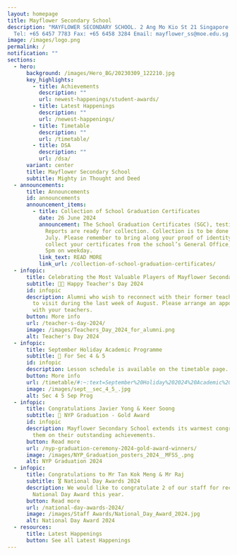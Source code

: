 ```yaml
---
layout: homepage
title: Mayflower Secondary School
description: "MAYFLOWER SECONDARY SCHOOL. 2 Ang Mo Kio St 21 Singapore 569384
  Tel: +65 6457 7783 Fax: +65 6458 3284 Email: mayflower_ss@moe.edu.sg."
image: /images/logo.png
permalink: /
notification: ""
sections:
  - hero:
      background: /images/Hero_BG/20230309_122210.jpg
      key_highlights:
        - title: Achievements
          description: ""
          url: newest-happenings/student-awards/
        - title: Latest Happenings
          description: ""
          url: /newest-happenings/
        - title: Timetable
          description: ""
          url: /timetable/
        - title: DSA
          description: ""
          url: /dsa/
      variant: center
      title: Mayflower Secondary School
      subtitle: Mighty in Thought and Deed
  - announcements:
      title: Announcements
      id: announcements
      announcement_items:
        - title: Collection of School Graduation Certificates
          date: 26 June 2024
          announcement: The School Graduation Certificates (SGC), testimonials & CCA
            Reports are ready for collection. Collection is to be done by 31
            July. Please remember to bring along your proof of identity to
            collect your certificates from the school’s General Office, 8am to
            5pm on weekday.
          link_text: READ MORE
          link_url: /collection-of-school-graduation-certificates/
  - infopic:
      title: Celebrating the Most Valuable Players of Mayflower Secondary
      subtitle: 👩‍🏫 Happy Teacher's Day 2024
      id: infopic
      description: Alumni who wish to reconnect with their former teachers are invited
        to visit during the last week of August. Please arrange an appointment
        with your teachers.
      button: More info
      url: /teacher-s-day-2024/
      image: /images/Teachers_Day_2024_for_alumni.png
      alt: Teacher's Day 2024
  - infopic:
      title: September Holiday Academic Programme
      subtitle: 🏫 For Sec 4 & 5
      id: infopic
      description: Lesson schedule is available on the timetable page.
      button: More info
      url: /timetable/#:~:text=September%20Holiday%202024%20Academic%20Programme
      image: /images/sept__sec_4_5_.jpg
      alt: Sec 4 5 Sep Prog
  - infopic:
      title: Congratulations Javier Yong & Keer Soong
      subtitle: 🎉 NYP Graduation - Gold Award
      id: infopic
      description: Mayflower Secondary School extends its warmest congratulations to
        them on their outstanding achievements.
      button: Read more
      url: /nyp-graduation-ceremony-2024-gold-award-winners/
      image: /images/NYP_Graduation_posters_2024__MFSS_.png
      alt: NYP Graduation 2024
  - infopic:
      title: Congratulations to Mr Tan Kok Meng & Mr Raj
      subtitle: 🎖️ National Day Awards 2024
      description: We would like to congratulate 2 of our staff for receiving their
        National Day Award this year.
      button: Read more
      url: /national-day-awards-2024/
      image: /images/Staff Awards/National_Day_Award_2024.jpg
      alt: National Day Award 2024
  - resources:
      title: Latest Happenings
      button: See all Latest Happenings
---
```

